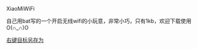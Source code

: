XiaoMiWiFi

自己用bat写的一个开启无线wifi的小玩意，非常小巧，只有1kb，欢迎下载使用 O(∩_∩)O

[右键目标另存为](https://raw.githubusercontent.com/MiQt/XiaoMiWiFi/master/1KBWiFi.bat)
